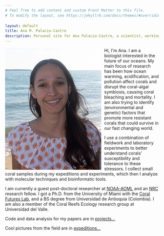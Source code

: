 ```yaml
---
# Feel free to add content and custom Front Matter to this file.
# To modify the layout, see https://jekyllrb.com/docs/themes/#overriding-theme-defaults

layout: default
title: Ana M. Palacio-Castro
description: Personal site for Ana Palacio-Castro, a scientist, working on Marine Biology and Ecology, climate change, coral bleaching and coral physiology.
---
```


<img class="img-circle avatar"
src="img/ana_palacio.png"
     alt="Ana Palacio"
     style="float: left; margin-right: 10px;" />

Hi, I'm Ana. I am a biologist interested in the future of our oceans. My main focus of research has been how ocean warming, acidification, and pollution affect corals and disrupt the coral-algal symbiosis, causing coral bleaching and mortality. I am also trying to identify (environmental and genetic) factors that promote more resistant corals that could survive in our fast changing world.


I use a combination of fieldwork and laboratory experiments to better understand corals' susceptibility and tolerance to these stressors. I collect small coral samples during my expeditions and experiments, which then I analyze with molecular techniques and bioinformatic tools.

I am currently a guest post-doctoral researcher at [NOAA-AOML](https://www.aoml.noaa.gov)
 and an [NRC](https://sites.nationalacademies.org/PGA/RAP/index.htm) research fellow. 
 I got a Ph.D. from the University of Miami with the [Coral Futures Lab](https://coralreeffutures.rsmas.miami.edu/people/ana-palacio/index.html),
  and a BS degree from Universidad de Antioquia (Colombia). I am also a member of the Coral Reefs Ecology research group at Universidad del Valle.



Code and data analysis for my papers are in <a href="/projects"> projects...</a>

Cool pictures from the field are in <a href="/expeditions"> expeditions...</a>